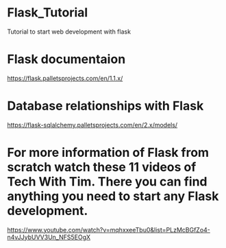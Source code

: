 # Flask_Tutorial
 Tutorial to start web development with flask
# Flask documentaion
 https://flask.palletsprojects.com/en/1.1.x/
# Database relationships with Flask
 https://flask-sqlalchemy.palletsprojects.com/en/2.x/models/
# For more information of Flask from scratch watch these 11 videos of Tech With Tim. There you can find anything you need to start any Flask development.
 https://www.youtube.com/watch?v=mqhxxeeTbu0&list=PLzMcBGfZo4-n4vJJybUVV3Un_NFS5EOgX